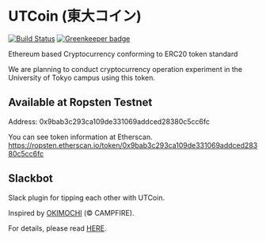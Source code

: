# UTCoin (東大コイン)

[![Build Status](https://travis-ci.org/m1nam1/UTCoin.svg?branch=master)](https://travis-ci.org/m1nam1/UTCoin)
[![Greenkeeper badge](https://badges.greenkeeper.io/m1nam1/UTCoin.svg)](https://greenkeeper.io/)

Ethereum based Cryptocurrency conforming to ERC20 token standard

We are planning to conduct cryptocurrency operation experiment in the University of Tokyo campus using this token.

## Available at Ropsten Testnet
Address: 0x9bab3c293ca109de331069addced28380c5cc6fc

You can see token information at Etherscan.
https://ropsten.etherscan.io/token/0x9bab3c293ca109de331069addced28380c5cc6fc

## Slackbot
Slack plugin for tipping each other with UTCoin.

Inspired by [OKIMOCHI](https://github.com/campfire-inc/OKIMOCHI) (&copy; CAMPFIRE).

For details, please read [HERE](https://github.com/m1nam1/UTCoin/blob/master/app/slack/README.md).
